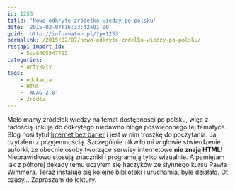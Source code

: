 ```yaml
---
id: 1253
title: 'Nowo odkryte źródełko wiedzy po polsku'
date: '2015-02-07T16:33:42+01:00'
guid: 'http://informaton.pl/?p=1253'
permalink: /2015/02/07/nowo-odkryte-zrdelko-wiedzy-po-polsku/
restapi_import_id:
    - 5ca8405547793
categories:
    - artykuły
tags:
    - edukacja
    - HTML
    - 'WCAG 2.0'
    - źródła
---
```


Mało mamy źródełek wiedzy na temat dostępności po polsku, więc z radością linkuję do odkrytego niedawno bloga poświęconego tej tematyce. Blog nosi tytuł [Internet bez barier](http://internet-bez-barier.com/) i jest w nim troszkę do poczytania. Ja czytałem z przyjemnością. Szczególnie utkwiło mi w głowie stwierdzenie autorki, że obecnie osoby tworzące serwisy internetowe **nie znają HTML!** Nieprawidłowo stosują znaczniki i programują tylko wizualnie. A pamiętam jak z półtorej dekady temu uczyłem się haczyków ze słynnego kursu Pawła Wimmera. Teraz instaluje się kolejne biblioteki i uruchamia, byle działało. Ot czasy… Zapraszam do lektury.
